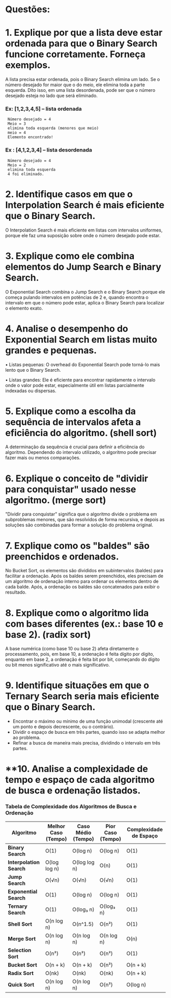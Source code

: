 # **Questões:**
# **1.	Explique por que a lista deve estar ordenada para que o Binary Search funcione corretamente. Forneça exemplos.**
A lista precisa estar ordenada, pois o Binary Search elimina um lado. Se o número desejado for maior que o do meio, ele elimina toda a parte esquerda. Dito isso, em uma lista desordenada, pode ser que o número desejado esteja no lado que será eliminado.

### Ex: [1,2,3,4,5] – lista ordenada
     Número desejado = 4      
     Meio = 3 
     elimina toda esquerda (menores que meio)
     meio = 4
     Elemento encontrado!
     
### Ex  : [4,1,2,3,4] – lista desordenada
     Número desejado = 4
     Meio = 2
     elimina toda esquerda
     4 foi eliminado.
  
# **2.	 Identifique casos em que o Interpolation Search é mais eficiente que o Binary Search.**
  O Interpolation Search é mais eficiente em listas com intervalos uniformes, porque ele faz uma suposição sobre onde o número desejado pode estar.

# **3.	Explique como ele combina elementos do Jump Search e Binary Search.**
O Exponential Search combina o Jump Search e o Binary Search porque ele começa pulando intervalos em potências de 2 e, quando encontra o intervalo em que o número pode estar, aplica o Binary Search para localizar o elemento exato.

# **4.	Analise o desempenho do Exponential Search em listas muito grandes e pequenas.**
•	Listas pequenas: O overhead do Exponential Search pode torná-lo mais lento que o Binary Search.

•	Listas grandes: Ele é eficiente para encontrar rapidamente o intervalo onde o valor pode estar, especialmente útil em listas parcialmente indexadas ou dispersas.

# **5.	Explique como a escolha da sequência de intervalos afeta a eficiência do algoritmo. (shell sort)**
A determinação da sequência é crucial para definir a eficiência do algoritmo. Dependendo do intervalo utilizado, o algoritmo pode precisar fazer mais ou menos comparações.

# **6.  Explique o conceito de "dividir para conquistar" usado nesse algoritmo. (merge sort)**
"Dividir para conquistar" significa que o algoritmo divide o problema em subproblemas menores, que são resolvidos de forma recursiva, e depois as soluções são combinadas para formar a solução do problema original.

# **7.	Explique como os "baldes" são preenchidos e ordenados.**
No Bucket Sort, os elementos são divididos em subintervalos (baldes) para facilitar a ordenação. Após os baldes serem preenchidos, eles precisam de um algoritmo de ordenação interno para ordenar os elementos dentro de cada balde. Após, a ordenação os baldes são concatenados para exibir o resultado.

# **8.  Explique como o algoritmo lida com bases diferentes (ex.: base 10 e base 2). (radix sort)**
A base numérica (como base 10 ou base 2) afeta diretamente o processamento, pois, em base 10, a ordenação é feita dígito por dígito, enquanto em base 2, a ordenação é feita bit por bit, começando do dígito ou bit menos significativo até o mais significativo.

# **9.  Identifique situações em que o Ternary Search seria mais eficiente que o Binary Search.**
- Encontrar o máximo ou mínimo de uma função unimodal (crescente até um ponto e depois decrescente, ou o contrário).
- Dividir o espaço de busca em três partes, quando isso se adapta melhor ao problema.
- Refinar a busca de maneira mais precisa, dividindo o intervalo em três partes.

# **10.  Analise a complexidade de tempo e espaço de cada algoritmo de busca e ordenação listados.
### Tabela de Complexidade dos Algoritmos de Busca e Ordenação

| **Algoritmo**          | **Melhor Caso (Tempo)** | **Caso Médio (Tempo)** | **Pior Caso (Tempo)** | **Complexidade de Espaço** |
|------------------------|-------------------------|------------------------|-----------------------|---------------------------|
| **Binary Search**       | O(1)                    | O(log n)               | O(log n)              | O(1)                      |
| **Interpolation Search**| O(log log n)            | O(log log n)           | O(n)                  | O(1)                      |
| **Jump Search**         | O(√n)                   | O(√n)                  | O(√n)                 | O(1)                      |
| **Exponential Search**  | O(1)                    | O(log n)               | O(log n)              | O(1)                      |
| **Ternary Search**      | O(1)                    | O(log₃ n)              | O(log₃ n)             | O(1)                      |
| **Shell Sort**          | O(n log n)              | O(n^1.5)               | O(n²)                 | O(1)                      |
| **Merge Sort**          | O(n log n)              | O(n log n)             | O(n log n)            | O(n)                      |
| **Selection Sort**      | O(n²)                   | O(n²)                  | O(n²)                 | O(1)                      |
| **Bucket Sort**         | O(n + k)                | O(n + k)               | O(n²)                 | O(n + k)                  |
| **Radix Sort**          | O(nk)                   | O(nk)                  | O(nk)                 | O(n + k)                  |
| **Quick Sort**          | O(n log n)              | O(n log n)             | O(n²)                 | O(log n)                  |

